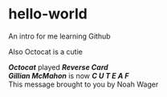 # hello-world
An intro for me learning Github


Also Octocat is a cutie

***Octocat*** played ***Reverse Card***  
***Gillian McMahon*** is now ***C U T E   A F***  
This message brought to you by Noah Wager
